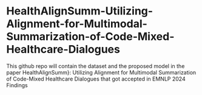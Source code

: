 # HealthAlignSumm-Utilizing-Alignment-for-Multimodal-Summarization-of-Code-Mixed-Healthcare-Dialogues
This github repo will contain the dataset and  the proposed model in the paper HealthAlignSumm}: Utilizing Alignment for Multimodal Summarization of Code-Mixed Healthcare Dialogues that got accepted in EMNLP 2024 Findings 

